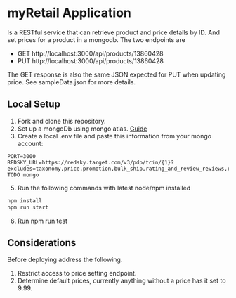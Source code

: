 # myRetail Application
Is a RESTful service that can retrieve product and price details by ID. And set prices for a product in a mongodb. The two endpoints are
- GET http://localhost:3000/api/products/13860428
- PUT http://localhost:3000/api/products/13860428

The GET response is also the same JSON expected for PUT when updating price. See sampleData.json for more details.

## Local Setup
1. Fork and clone this repository.
1. Set up a mongoDb using mongo atlas. [Guide](https://docs.atlas.mongodb.com/getting-started/)
1. Create a local .env file and paste this information from your mongo account:
```
PORT=3000
REDSKY_URL=https://redsky.target.com/v3/pdp/tcin/{1}?excludes=taxonomy,price,promotion,bulk_ship,rating_and_review_reviews,rating_and_review_statistics,question_answer_statistics&key=candidate
TODO mongo
```
5. Run the following commands with latest node/npm installed
```bash
npm install 
npm run start
```
6. Run npm run test 
## Considerations
Before deploying address the following.
1. Restrict access to price setting endpoint. 
1. Determine default prices, currently anything without a price has it set to 9.99.


